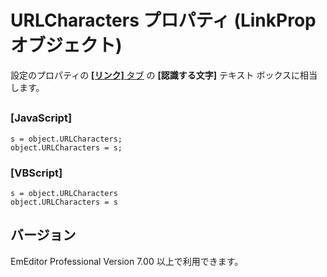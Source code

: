 # URLCharacters プロパティ (LinkProp オブジェクト)

設定のプロパティの [**\[リンク\]** タブ](../../dlg/properties/link/index) の
**\[認識する文字\]** テキスト ボックスに相当します。

## 

### \[JavaScript\]

```
s = object.URLCharacters;
object.URLCharacters = s;
```

### \[VBScript\]

```
s = object.URLCharacters
object.URLCharacters = s
```

## バージョン

EmEditor Professional Version 7.00 以上で利用できます。

